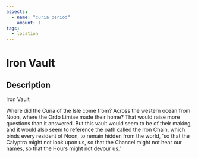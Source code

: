 ```yaml
---
aspects: 
  - name: "curia period"
    amount: 1
tags:
  - location
---
```


# Iron Vault

## Description
Iron Vault

Where did the Curia of the Isle come from? Across the western ocean from Noon, where the Ordo Limiae made their home? That would raise more questions than it answered. But this vault would seem to be of their making, and it would also seem to reference the oath called the Iron Chain, which binds every resident of Noon, to remain hidden from the world, 'so that the Calyptra might not look upon us, so that the Chancel might not hear our names, so that the Hours might not devour us.'